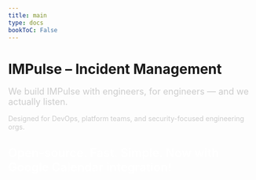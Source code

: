 ```yaml
---
title: main
type: docs
bookToC: False
---
```


<div class="typing-container">
  <h1 class="typing-text">IMPulse – Incident Management</h1>
</div>

<p style="font-size: 18px; color: #cccccc; margin-bottom: 15px;">We build IMPulse with engineers, for engineers — and we actually listen.</p>

<p style="color: #cccccc;">Designed for DevOps, platform teams, and security-focused engineering orgs.</p>

<h2 style="color: #ffffff; font-size: 24px; font-weight: 600; margin: 30px 0 20px;">Open-source. Fast. Simple. Now with Google Calendar integration!</h2> 